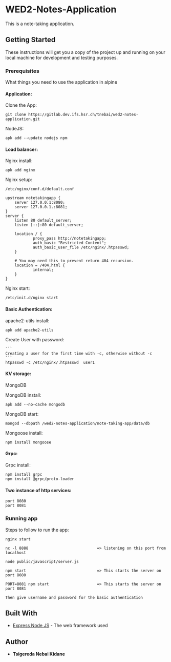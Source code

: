 # WED2-Notes-Application
    
This is a note-taking application.

## Getting Started

These instructions will get you a copy of the project up and running on your local machine for development and testing purposes.

### Prerequisites

What things you need to use the application in alpine

#### Application:

Clone the App:
    
    git clone https://gitlab.dev.ifs.hsr.ch/tnebai/wed2-notes-application.git

NodeJS:

    apk add --update nodejs npm

#### Load balancer:

Nginx install:

    apk add nginx
    
Nginx setup:

    /etc/nginx/conf.d/default.conf

    upstream notetakingapp {
        server 127.0.0.1:8080;
        server 127.0.0.1.:8081;
    }
    server {
        listen 80 default_server;
        listen [::]:80 default_server;

        location / {
                proxy_pass http://notetakingapp;
                auth_basic "Restricted Content";
                auth_basic_user_file /etc/nginx/.htpasswd;
        }

        # You may need this to prevent return 404 recursion.
        location = /404.html {
                internal;
        }
    }
    
Nginx start:
    
    /etc/init.d/nginx start

#### Basic Authentication:

apache2-utils install:
    
    apk add apache2-utils
    
Create User with password:
    
    ``` 
    Creating a user for the first time with -c, otherwise without -c 
    ```
    htpasswd -c /etc/nginx/.htpasswd  user1

#### KV storage:

MongoDB

MongoDB install:
    
    apk add --no-cache mongodb
    
MongoDB start:

    mongod --dbpath /wed2-notes-application/note-taking-app/data/db

Mongoose install:
    
    npm install mongoose
    
#### Grpc:
    
Grpc install:
    
    npm install grpc
    npm install @grpc/proto-loader
    
#### Two instance of http services:

    port 8080
    port 8081
 
### Running app

Steps to follow to run the app:

    nginx start
    
    nc -l 8888                              => listening on this port from localhost
    
    node public/javascript/server.js     
    
    npm start                               => This starts the server on port 8080
    
    PORT=8081 npm start                     => This starts the server on port 8081
    
    Then give username and password for the basic authentication
    
## Built With

* [Express Node JS](https://expressjs.com) - The web framework used

## Author

* **Tsigereda Nebai Kidane**
